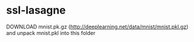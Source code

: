 # ssl-lasagne
DOWNLOAD mnist.pk.gz (http://deeplearning.net/data/mnist/mnist.pkl.gz) and unpack mnist.pkl into this folder